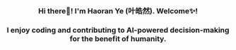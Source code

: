 ### <div align="center">Hi there🙋! I'm Haoran Ye (叶皓然). Welcome✨!</div>  
### <div align="center">I enjoy coding and contributing to AI-powered decision-making for the benefit of humanity.</div>  
  
<!-- ## Github Stats  
<div align="center"><img src="https://github-readme-stats.vercel.app/api?username=Haoran-Ye&show_icons=true&count_private=true&hide_border=true" align="center" /></div>   -->



<!--
**Haoran-Ye/Haoran-Ye** is a ✨ _special_ ✨ repository because its `README.md` (this file) appears on your GitHub profile.

Here are some ideas to get you started:

- 🔭 I’m currently working on ...
- 🌱 I’m currently learning ...
- 👯 I’m looking to collaborate on ...
- 🤔 I’m looking for help with ...
- 💬 Ask me about ...
- 📫 How to reach me: ...
- 😄 Pronouns: ...
- ⚡ Fun fact: ...
-->
